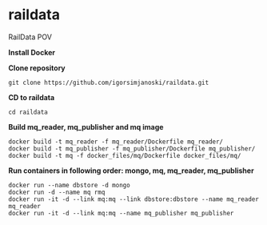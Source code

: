 # raildata
RailData POV

**Install Docker**


**Clone repository**
```
git clone https://github.com/igorsimjanoski/raildata.git
```

**CD to raildata**
```
cd raildata
```

**Build mq_reader, mq_publisher and mq image**
```
docker build -t mq_reader -f mq_reader/Dockerfile mq_reader/ 
docker build -t mq_publisher -f mq_publisher/Dockerfile mq_publisher/ 
docker build -t mq -f docker_files/mq/Dockerfile docker_files/mq/
```

**Run containers in following order: mongo, mq, mq_reader, mq_publisher**
```
docker run --name dbstore -d mongo
docker run -d --name mq rmq
docker run -it -d --link mq:mq --link dbstore:dbstore --name mq_reader mq_reader
docker run -it -d --link mq:mq --name mq_publisher mq_publisher
```


